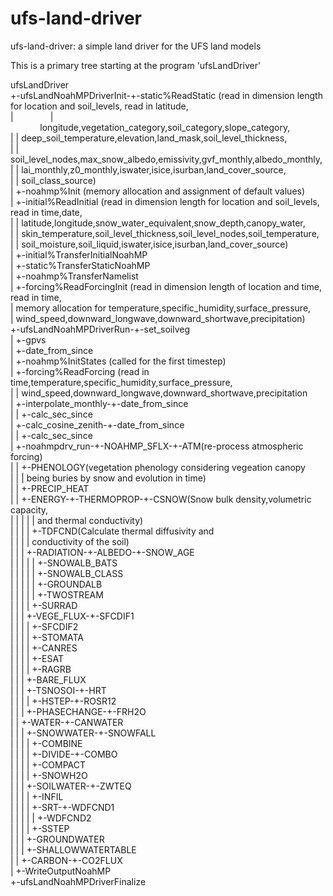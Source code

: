 # ufs-land-driver

ufs-land-driver: a simple land driver for the UFS land models

This is a primary tree starting at the program 'ufsLandDriver'<br>

ufsLandDriver<br>
+-ufsLandNoahMPDriverInit-+-static%ReadStatic (read in dimension length for location and soil_levels, read in latitude,<br>
|&nbsp;&nbsp;&nbsp;&nbsp;&nbsp;&nbsp;&nbsp;&nbsp;&nbsp;&nbsp;&nbsp;&nbsp;&nbsp;&nbsp;&nbsp;|&nbsp;&nbsp;&nbsp;&nbsp;&nbsp;&nbsp;&nbsp;&nbsp;&nbsp;&nbsp;&nbsp;&nbsp;longitude,vegetation_category,soil_category,slope_category,<br>
|                         |                    deep_soil_temperature,elevation,land_mask,soil_level_thickness,<br>
|                         |                    soil_level_nodes,max_snow_albedo,emissivity,gvf_monthly,albedo_monthly,<br>
|                         |                    lai_monthly,z0_monthly,iswater,isice,isurban,land_cover_source,<br>
|                         |                    soil_class_source)<br>
|                         +-noahmp%Init (memory allocation and assignment of default values)<br>
|                         +-initial%ReadInitial (read in dimension length for location and soil_levels, read in time,date,<br>
|                         |                      latitude,longitude,snow_water_equivalent,snow_depth,canopy_water,<br>
|                         |                      skin_temperature,soil_level_thickness,soil_level_nodes,soil_temperature,<br>
|                         |                      soil_moisture,soil_liquid,iswater,isice,isurban,land_cover_source)<br>
|                         +-initial%TransferInitialNoahMP<br>
|                         +-static%TransferStaticNoahMP<br>
|                         +-noahmp%TransferNamelist<br>
|                         +-forcing%ReadForcingInit (read in dimension length of location and time, read in time,<br> 
|                                                    memory allocation for temperature,specific_humidity,surface_pressure,<br>
|                                                    wind_speed,downward_longwave,downward_shortwave,precipitation)<br>
+-ufsLandNoahMPDriverRun-+-set_soilveg<br>
|                        +-gpvs<br>
|                        +-date_from_since<br>
|                        +-noahmp%InitStates (called for the first timestep)<br>
|                        +-forcing%ReadForcing (read in time,temperature,specific_humidity,surface_pressure,<br>
|                        |                      wind_speed,downward_longwave,downward_shortwave,precipitation<br>
|                        +-interpolate_monthly-+-date_from_since<br>
|                        |                     +-calc_sec_since<br>
|                        +-calc_cosine_zenith-+-date_from_since<br>
|                        |                    +-calc_sec_since<br>
|                        +-noahmpdrv_run-+-NOAHMP_SFLX-+-ATM(re-process atmospheric forcing)<br>
|                        |                             +-PHENOLOGY(vegetation phenology considering vegeation canopy<br>
|                        |                             |           being buries by snow and evolution in time)<br>
|                        |                             +-PRECIP_HEAT<br>
|                        |                             +-ENERGY-+-THERMOPROP-+-CSNOW(Snow bulk density,volumetric capacity,<br> 
|                        |                             |        |            |       and thermal conductivity)<br>
|                        |                             |        |            +-TDFCND(Calculate thermal diffusivity and<br> 
|                        |                             |        |                     conductivity of the soil)<br>
|                        |                             |        +-RADIATION-+-ALBEDO-+-SNOW_AGE<br>
|                        |                             |        |           |        +-SNOWALB_BATS<br>
|                        |                             |        |           |        +-SNOWALB_CLASS<br>
|                        |                             |        |           |        +-GROUNDALB<br>
|                        |                             |        |           |        +-TWOSTREAM<br>
|                        |                             |        |           +-SURRAD<br>
|                        |                             |        +-VEGE_FLUX-+-SFCDIF1<br>
|                        |                             |        |           +-SFCDIF2<br>
|                        |                             |        |           +-STOMATA<br>
|                        |                             |        |           +-CANRES<br>
|                        |                             |        |           +-ESAT<br>
|                        |                             |        |           +-RAGRB<br>
|                        |                             |        +-BARE_FLUX<br>
|                        |                             |        +-TSNOSOI-+-HRT<br>
|                        |                             |        |         +-HSTEP-+-ROSR12<br>
|                        |                             |        +-PHASECHANGE-+-FRH2O<br>
|                        |                             +-WATER-+-CANWATER<br>
|                        |                             |       +-SNOWWATER-+-SNOWFALL<br>
|                        |                             |       |           +-COMBINE<br>
|                        |                             |       |           +-DIVIDE-+-COMBO<br>
|                        |                             |       |           +-COMPACT<br>
|                        |                             |       |           +-SNOWH2O<br>
|                        |                             |       +-SOILWATER-+-ZWTEQ<br>
|                        |                             |       |           +-INFIL<br>
|                        |                             |       |           +-SRT-+-WDFCND1<br>
|                        |                             |       |           |     +-WDFCND2<br>
|                        |                             |       |           +-SSTEP<br>
|                        |                             |       +-GROUNDWATER<br>
|                        |                             |       +-SHALLOWWATERTABLE<br>
|                        |                             +-CARBON-+-CO2FLUX<br>
|                        +-WriteOutputNoahMP<br>
+-ufsLandNoahMPDriverFinalize<br>
